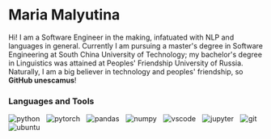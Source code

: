 # Maria Malyutina

Hi! I am a Software Engineer in the making, infatuated with NLP and languages in general. Currently I am pursuing a master's degree in Software Engineering at South China University of Technology; my bachelor's degree in Linguistics was attained at Peoples' Friendship University of Russia. Naturally, I am a big believer in technology and peoples' friendship, so __GitHub unescamus__!

### Languages and Tools

<img align="left" alt="python" wifdth="30px" style="padding-right:10px;" src="https://cdn.jsdelivr.net/gh/devicons/devicon/icons/python/python-original.svg"/>

<img align="left" alt="pytorch" wifdth="30px" style="padding-right:10px;" src="https://cdn.jsdelivr.net/gh/devicons/devicon/icons/pytorch/pytorch-original.svg"/>

<img align="left" alt="pandas" wifdth="30px" style="padding-right:10px;" src="https://cdn.jsdelivr.net/gh/devicons/devicon/icons/pandas/pandas-original.svg"/>

<img align="left" alt="numpy" wifdth="30px" style="padding-right:10px;" src="https://cdn.jsdelivr.net/gh/devicons/devicon/icons/numpy/numpy-original.svg"/>

<img align="left" alt="vscode" wifdth="30px" style="padding-right:10px;" src="https://cdn.jsdelivr.net/gh/devicons/devicon/icons/vscode/vscode-original.svg"/>

<img align="left" alt="jupyter" wifdth="30px" style="padding-right:10px;" src="https://cdn.jsdelivr.net/gh/devicons/devicon/icons/jupyter/jupyter-original.svg" />

<img align="left" alt="git" wifdth="30px" style="padding-right:10px;" src="https://cdn.jsdelivr.net/gh/devicons/devicon/icons/git/git-original.svg"/>

<img align="left" alt="ubuntu" wifdth="30px" style="padding-right:10px;" src="https://cdn.jsdelivr.net/gh/devicons/devicon/icons/ubuntu/ubuntu-plain.svg"/>
